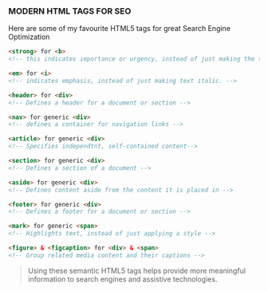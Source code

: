 ### MODERN HTML TAGS FOR SEO
Here are some of my favourite HTML5 tags for great Search Engine Optimization

```html
<strong> for <b>
<!-- this indicates importance or urgency, instead of just making the text bold-->
```
```html
<em> for <i>
<!-- indicates emphasis, instead of just making text italic. -->
```
```html
<header> for <div>
<!-- Defines a header for a document or section -->
```
```html
<nav> for generic <div>
<!-- defines a container for navigation links -->
```
```html
<article> for generic <div>
<!-- Specifies independtnt, self-contained content-->
```
```html 
<section> for generic <div>
<!-- Defines a section of a document -->
```
```html
<aside> for generic <div>
<!-- Defines content aside from the content it is placed in -->
```
```html
<footer> for generic <div>
<!-- Defines a footer for a document or section -->
```
```html
<mark> for generic <span>
<!-- Highlights text, instead of just applying a style -->
```
```html
<figure> & <figcaption> for <div> & <span>
<!-- Group related media content and their captions -->
```

>Using these semantic HTML5 tags helps provide more meaningful information to search engines and assistive technologies.